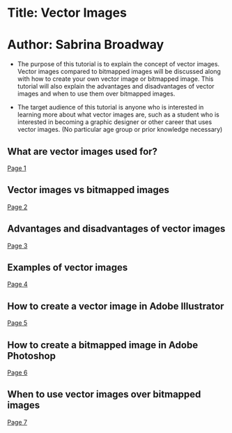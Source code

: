 # Title: Vector Images 
# Author: Sabrina Broadway

* The purpose of this tutorial is to explain the concept of vector images. Vector images compared to bitmapped images will be discussed along with how to create your own vector image or bitmapped image. This tutorial will also explain the advantages and disadvantages of vector images and when to use them over bitmapped images.
 
* The target audience of this tutorial is anyone who is interested in learning more about what vector images are, such as a student who is interested in becoming a graphic designer or other career that uses vector images. (No particular age group or prior knowledge necessary)

## What are vector images used for?
[Page 1](page1.md)

## Vector images vs bitmapped images 
[Page 2](page2.md)

## Advantages and disadvantages of vector images
[Page 3](page3.md)

## Examples of vector images
[Page 4](page4.md)

## How to create a vector image in Adobe Illustrator
[Page 5](page5.md)

## How to create a bitmapped image in Adobe Photoshop
[Page 6](page6.md)

## When to use vector images over bitmapped images
[Page 7](page7.md)
